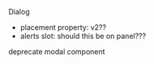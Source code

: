 Dialog

- placement property: v2??
- alerts slot: should this be on panel???

deprecate modal component
